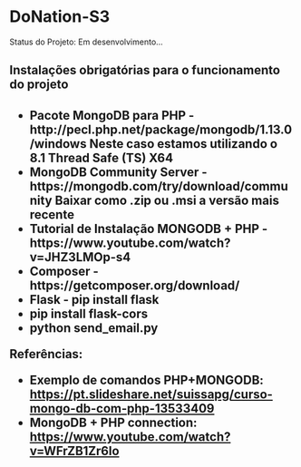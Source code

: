 # DoNation-S3

Status do Projeto: Em desenvolvimento...

<h2>Instalações obrigatórias para o funcionamento do projeto<h2>
  <ul>
    <li>Pacote MongoDB para PHP - http://pecl.php.net/package/mongodb/1.13.0/windows <span>Neste caso estamos utilizando o 8.1 Thread Safe (TS) X64</span></li>
    <li>MongoDB Community Server - https://mongodb.com/try/download/community <span>Baixar como .zip ou .msi a versão mais recente</span></li>
    <li>Tutorial de Instalação MONGODB + PHP - https://www.youtube.com/watch?v=JHZ3LMOp-s4</li>
    <li>Composer - https://getcomposer.org/download/</li>
    <li>Flask - pip install flask</li>
    <li>pip install flask-cors</li>
    <li>python send_email.py</li>  
  </ul>

  
  Referências:
  - Exemplo de comandos PHP+MONGODB: https://pt.slideshare.net/suissapg/curso-mongo-db-com-php-13533409
  - MongoDB + PHP connection: https://www.youtube.com/watch?v=WFrZB1Zr6lo
